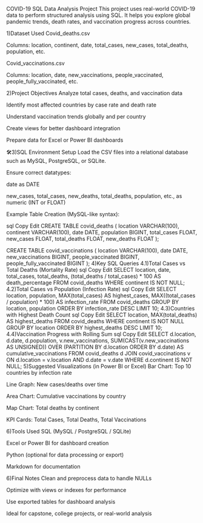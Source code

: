 COVID-19 SQL Data Analysis Project
This project uses real-world COVID-19 data to perform structured analysis using SQL. It helps you explore global pandemic trends, death rates, and vaccination progress across countries.

1)Dataset Used
Covid_deaths.csv

Columns: location, continent, date, total_cases, new_cases, total_deaths, population, etc.

Covid_vaccinations.csv

Columns: location, date, new_vaccinations, people_vaccinated, people_fully_vaccinated, etc.

2)Project Objectives
Analyze total cases, deaths, and vaccination data

Identify most affected countries by case rate and death rate

Understand vaccination trends globally and per country

Create views for better dashboard integration

Prepare data for Excel or Power BI dashboards

🛠3)SQL Environment Setup
Load the CSV files into a relational database such as MySQL, PostgreSQL, or SQLite.

Ensure correct datatypes:

date as DATE

new_cases, total_cases, new_deaths, total_deaths, population, etc., as numeric (INT or FLOAT)

Example Table Creation (MySQL-like syntax):

sql
Copy
Edit
CREATE TABLE covid_deaths (
  location VARCHAR(100),
  continent VARCHAR(100),
  date DATE,
  population BIGINT,
  total_cases FLOAT,
  new_cases FLOAT,
  total_deaths FLOAT,
  new_deaths FLOAT
);

CREATE TABLE covid_vaccinations (
  location VARCHAR(100),
  date DATE,
  new_vaccinations BIGINT,
  people_vaccinated BIGINT,
  people_fully_vaccinated BIGINT
);
4)Key SQL Queries
4.1)Total Cases vs Total Deaths (Mortality Rate)
sql
Copy
Edit
SELECT location, date, total_cases, total_deaths,
       (total_deaths / total_cases) * 100 AS death_percentage
FROM covid_deaths
WHERE continent IS NOT NULL;
4.2)Total Cases vs Population (Infection Rate)
sql
Copy
Edit
SELECT location, population, MAX(total_cases) AS highest_cases,
       MAX((total_cases / population) * 100) AS infection_rate
FROM covid_deaths
GROUP BY location, population
ORDER BY infection_rate DESC
LIMIT 10;
4.3)Countries with Highest Death Count
sql
Copy
Edit
SELECT location, MAX(total_deaths) AS highest_deaths
FROM covid_deaths
WHERE continent IS NOT NULL
GROUP BY location
ORDER BY highest_deaths DESC
LIMIT 10;
4.4)Vaccination Progress with Rolling Sum
sql
Copy
Edit
SELECT d.location, d.date, d.population,
       v.new_vaccinations,
       SUM(CAST(v.new_vaccinations AS UNSIGNED)) OVER (PARTITION BY d.location ORDER BY d.date) AS cumulative_vaccinations
FROM covid_deaths d
JOIN covid_vaccinations v
  ON d.location = v.location AND d.date = v.date
WHERE d.continent IS NOT NULL;
5)Suggested Visualizations (in Power BI or Excel)
Bar Chart: Top 10 countries by infection rate

Line Graph: New cases/deaths over time

Area Chart: Cumulative vaccinations by country

Map Chart: Total deaths by continent

KPI Cards: Total Cases, Total Deaths, Total Vaccinations

6)Tools Used
SQL (MySQL / PostgreSQL / SQLite)

Excel or Power BI for dashboard creation

Python (optional for data processing or export)

Markdown for documentation

6)Final Notes
Clean and preprocess data to handle NULLs

Optimize with views or indexes for performance

Use exported tables for dashboard analysis

Ideal for capstone, college projects, or real-world analysis
